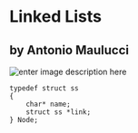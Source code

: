 # Linked Lists

## by Antonio Maulucci

![enter image description here](http://www.geeksforgeeks.org/wp-content/uploads/gq/2013/03/Linkedlist.png)

    typedef struct ss
    {
		char* name;
		struct ss *link;
	} Node;
